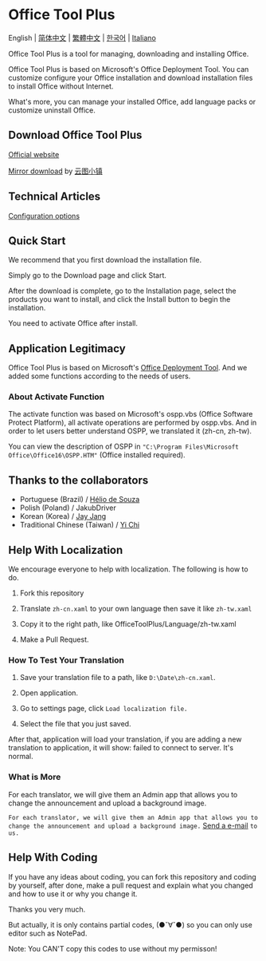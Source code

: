 ﻿# Office Tool Plus

English | [简体中文](/README-zh_cn.md) | [繁體中文](/README-zh_tw.md) | [한국어](/README-ko_kr.md) | [Italiano](/README-it_it.md)

Office Tool Plus is a tool for managing, downloading and installing Office.

Office Tool Plus is based on Microsoft's Office Deployment Tool. You can customize configure your Office installation and download installation files to install Office without Internet.

What's more, you can manage your installed Office, add language packs or customize uninstall Office.

## Download Office Tool Plus

[Official website](https://otp.landian.vip/zh-cn/)

[Mirror download](https://delivery.yuntu.moe/office-tool/) by [云图小镇](https://www.yuntu.moe/)

## Technical Articles

[Configuration options](https://docs.microsoft.com/en-us/DeployOffice/configuration-options-for-the-office-2016-deployment-tool)

## Quick Start

We recommend that you first download the installation file.

Simply go to the Download page and click Start.

After the download is complete, go to the Installation page, select the products you want to install, and click the Install button to begin the installation.

You need to activate Office after install.

## Application Legitimacy

Office Tool Plus is based on Microsoft's [Office Deployment Tool](https://docs.microsoft.com/en-us/DeployOffice/overview-of-the-office-customization-tool-for-click-to-run). And we added some functions according to the needs of users.

### About Activate Function

The activate function was based on Microsoft's ospp.vbs (Office Software Protect Platform), all activate operations are performed by ospp.vbs. And in order to let users better understand OSPP, we translated it (zh-cn, zh-tw).

You can view the description of OSPP in ````"C:\Program Files\Microsoft Office\Office16\OSPP.HTM"```` (Office installed required).

## Thanks to the collaborators

- Portuguese (Brazil) / [Hélio de Souza](https://sway.office.com/RVue6qySNJ2DzYrs?ref=Link)
- Polish (Poland) / JakubDriver
- Korean (Korea) / [Jay Jang](https://github.com/yaeyaya)
- Traditional Chinese (Taiwan) / [Yi Chi](https://github.com/chiyi4488)

## Help With Localization

We encourage everyone to help with localization. The following is how to do.

1. Fork this repository

2. Translate ````zh-cn.xaml```` to your own language then save it like ````zh-tw.xaml````

3. Copy it to the right path, like OfficeToolPlus/Language/zh-tw.xaml

4. Make a Pull Request.

### How To Test Your Translation

1. Save your translation file to a path, like ````D:\Date\zh-cn.xaml````.

2. Open application.

3. Go to settings page, click ````Load localization file.````

4. Select the file that you just saved.

After that, application will load your translation, if you are adding a new translation to application, it will show: failed to connect to server. It's normal.

### What is More

For each translator, we will give them an Admin app that allows you to change the announcement and upload a background image.

````For each translator, we will give them an Admin app that allows you to change the announcement and upload a background image.```` [Send a e-mail](mailto:yerong@coolhub.top) ````to us.````

## Help With Coding

If you have any ideas about coding, you can fork this repository and coding by yourself, after done, make a pull request and explain what you changed and how to use it or why you change it.

Thanks you very much.

But actually, it is only contains partial codes, (●ˇ∀ˇ●) so you can only use editor such as NotePad.

Note: You CAN'T copy this codes to use without my permisson!
